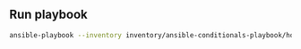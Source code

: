 ## Run playbook

```bash
ansible-playbook --inventory inventory/ansible-conditionals-playbook/hosts ansible-conditionals-playbook.yml
```

